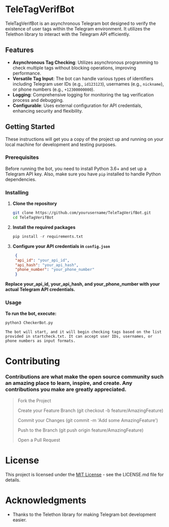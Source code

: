 # TeleTagVerifBot

TeleTagVerifBot is an asynchronous Telegram bot designed to verify the existence of user tags within the Telegram environment. It utilizes the Telethon library to interact with the Telegram API efficiently.

## Features

- **Asynchronous Tag Checking**: Utilizes asynchronous programming to check multiple tags without blocking operations, improving performance.
- **Versatile Tag Input**: The bot can handle various types of identifiers including Telegram user IDs (e.g., `id123123`), usernames (e.g., `nickname`), or phone numbers (e.g., `+12300000000`).
- **Logging**: Comprehensive logging for monitoring the tag verification process and debugging.
- **Configurable**: Uses external configuration for API credentials, enhancing security and flexibility.

## Getting Started

These instructions will get you a copy of the project up and running on your local machine for development and testing purposes.

### Prerequisites

Before running the bot, you need to install Python 3.6+ and set up a Telegram API key. Also, make sure you have `pip` installed to handle Python dependencies.

### Installing

1. **Clone the repository**

   ```bash
   git clone https://github.com/yourusername/TeleTagVerifBot.git
   cd TeleTagVerifBot
    ```

2. **Install the required packages**

    ```python
    pip install -r requirements.txt
    ```

3. **Configure your API credentials in `config.json`**

   ```json
    {
    "api_id": "your_api_id",
    "api_hash": "your_api_hash",
    "phone_number": "your_phone_number"
    }
    ```

**Replace your_api_id, your_api_hash, and your_phone_number with your actual Telegram API credentials.**

### Usage
**To run the bot, execute:**

```python
python3 CheckerBot.py
```
```The bot will start, and it will begin checking tags based on the list provided in startcheck.txt. It can accept user IDs, usernames, or phone numbers as input formats.```

# Contributing

### **Contributions are what make the open source community such an amazing place to learn, inspire, and create. Any contributions you make are greatly appreciated.**

> Fork the Project
> 
> Create your Feature Branch (git checkout -b feature/AmazingFeature)
> 
> Commit your Changes (git commit -m 'Add some AmazingFeature')
> 
> Push to the Branch (git push origin feature/AmazingFeature)
> 
> Open a Pull Request

# License
This project is licensed under the [MIT License](https://github.com/egwyl666/TeleTagVerifBot?tab=MIT-1-ov-file) - see the LICENSE.md file for details.

# Acknowledgments

+ Thanks to the Telethon library for making Telegram bot development easier.